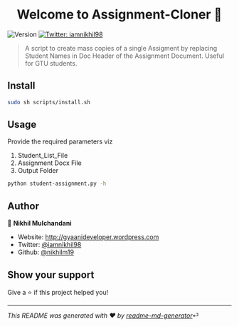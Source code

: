 <h1 align="center">Welcome to Assignment-Cloner 👋</h1>
<p>
  <img alt="Version" src="https://img.shields.io/badge/version-1.0.0-blue.svg?cacheSeconds=2592000" />
  <a href="https://twitter.com/iamnikhil98" target="_blank">
    <img alt="Twitter: iamnikhil98" src="https://img.shields.io/twitter/follow/iamnikhil98.svg?style=social" />
  </a>
</p>

> A script to create mass copies of a single Assigment by replacing Student Names in Doc Header of the Assignment Document. Useful for GTU students.

## Install

```sh
sudo sh scripts/install.sh
```

## Usage

Provide the required parameters viz 
1) Student_List_File 
2) Assignment Docx File
3) Output Folder
```sh
python student-assignment.py -h
```


## Author

👤 **Nikhil Mulchandani**

* Website: http://gyaanideveloper.wordpress.com
* Twitter: [@iamnikhil98](https://twitter.com/iamnikhil98)
* Github: [@nikhilm19](https://github.com/nikhilm19)

## Show your support

Give a ⭐️ if this project helped you!

***
_This README was generated with ❤️ by [readme-md-generator](https://github.com/kefranabg/readme-md-generator)_⏎ 

